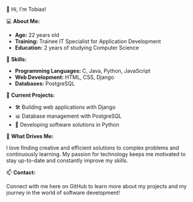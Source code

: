 👋 Hi, I'm Tobias!

💻 **About Me:**

- **Age:** 22 years old
- **Training:** Trainee IT Specialist for Application Development
- **Education:** 2 years of studying Computer Science

🔧 **Skills:**

- **Programming Languages:** C, Java, Python, JavaScript
- **Web Development:** HTML, CSS, Django
- **Databases:** PostgreSQL

🚀 **Current Projects:**

- 🛠️ Building web applications with Django
- 📊 Database management with PostgreSQL
- 🔧 Developing software solutions in Python

🌟 **What Drives Me:**

I love finding creative and efficient solutions to complex problems and continuously learning. My passion for technology keeps me motivated to stay up-to-date and constantly improve my skills.

📫 **Contact:**

Connect with me here on GitHub to learn more about my projects and my journey in the world of software development!
